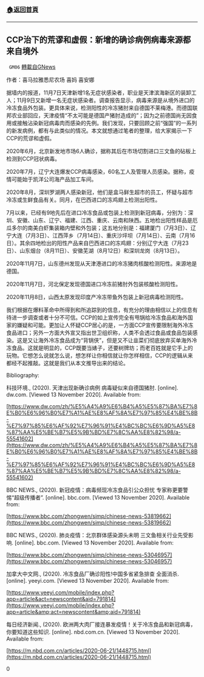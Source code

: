 ###  [:house:返回首頁](https://github.com/ourhimalayas/txt)
---

## CCP治下的荒谬和虚假：新增的确诊病例病毒来源都来自境外
` GM06` [轉載自GNews](https://gnews.org/zh-hans/582558/)

作者：喜马拉雅悉尼农场 喜妈 喜安娜

据墙内的报道，11月7日天津新增1名无症状感染者，职业是天津滨海新区的装卸工人；11月9日又新增一名无症状感染者。调查报告显示，病毒来源是从境外进口的冷冻食品外包装。更具体来说，检测阳性的冷冻猪肘来自德国不莱梅港。而德国联邦农业部回应，天津疫情“不太可能是德国产猪肘造成的”；因为之前德国尚无因食用或接触沾染新冠病毒肉而感染的先例。我们发现，只要回顾之前“强国”的一系列的新发病例，都有与此类似的情况。本文就想通过笔者的整理，给大家揭示一下CCP的荒谬和虚假。

2020年6月，北京新发地市场6人确诊，据称其后在市场切割进口三文鱼的砧板上检测到CCP冠状病毒。

2020年7月，辽宁大连爆发CCP病毒感染，60名工人及管理人员感染。据称，疫情可能始于凯洋公司海产品加工车间。

2020年8月，深圳罗湖两人感染新冠，他们是盒马鲜生超市的员工，怀疑与超市冷冻或生鲜食品有关。同月，在巴西进口的冻鸡翅上检测出阳性。

7月以来，已经有9地先后在进口冷冻食品或包装上检测到新冠病毒，分别为：深圳、安徽、山东、辽宁、福建、江西、重庆、云南和陕西。五地检出阳性样品是厄瓜多尔的南美白虾集装箱内壁和外包装；这五地分别是：福建厦门（7月3日）、辽宁大连（7月3日）、江西萍乡（7月14日）、重庆沙坪坝（7月14日）、云南（7月16日）。其余四地检出的阳性产品来自巴西进口的冻鸡翅：分别辽宁大连（7月23日）、山东烟台（8月11日）、安徽芜湖（8月12日）和深圳龙岗（8月13日）。

2020年11月7日，山东德州发现从天津港进口的冷冻猪肉核酸检测阳性。来源地是德国。

2020年11月7日，河北保定发现德国进口冷冻前猪肘外包装核酸检测阳性。

2020年11月8日，山西太原发现印度产冷冻带鱼外包装上新冠病毒检测阳性。

我们根据在爆料革命中所得到和所追踪到的信息，有充分的理由相信以上的信息有待进一步调查或者十分不可信。CCP的如上宣传完全有甩锅给冷冻食品和海外国家的嫌疑和可能。更加让人怀疑CCP居心的是，一方面CCP宣传要限制海外冷冻食品进口；另外一方面大外宣又指出世卫组织称，人类不会透过食品或食品包装感染。这是又让海外冷冻食品成为“背锅侠”，但是又不让韭菜们彻底放弃买单海外冷冻食品。这就是明显的，CCP既要当婊子，还要树牌坊；而老百姓就是它手上的玩物。它想怎么说就怎么说，想怎样让你相信就让你怎样相信，CCP的逻辑从来都经不起推敲。这就是我们从本文推导出来的结论。

Bibliography:

科技环境., (2020). 天津出现新确诊病例 病毒疑似来自德国猪肘. [online]. dw.com. [Viewed 13 November 2020]. Available from:

[https://www.dw.com/zh/%E5%A4%A9%E6%B4%A5%E5%87%BA%E7%8E%B0%E6%96%B0%E7%A1%AE%E8%AF%8A%E7%97%85%E4%BE%8B-%E7%97%85%E6%AF%92%E7%96%91%E4%BC%BC%E6%9D%A5%E8%87%AA%E5%BE%B7%E5%9B%BD%E7%8C%AA%E8%82%98/a-55541602](https://www.dw.com/zh/%E5%A4%A9%E6%B4%A5%E5%87%BA%E7%8E%B0%E6%96%B0%E7%A1%AE%E8%AF%8A%E7%97%85%E4%BE%8B-%E7%97%85%E6%AF%92%E7%96%91%E4%BC%BC%E6%9D%A5%E8%87%AA%E5%BE%B7%E5%9B%BD%E7%8C%AA%E8%82%98/a-55541602)

BBC NEWS., (2020). 新冠疫情：病毒频现冷冻食品引公众担忧 专家称更要警惕“超级传播者”. [online]. bbc.com. [Viewed 13 November 2020]. Available from:

[https://www.bbc.com/zhongwen/simp/chinese-news-53819662](https://www.bbc.com/zhongwen/simp/chinese-news-53819662)

BBC NEWS., (2020). 肺炎疫情：北京群体感染源头未明 三文鱼相关行业先受影响. [online]. bbc.com. [Viewed 13 November 2020]. Available from:

[https://www.bbc.com/zhongwen/simp/chinese-news-53046957](https://www.bbc.com/zhongwen/simp/chinese-news-53046957)

加拿大中文网., (2020). 冷冻食品厂确诊阳性!中国多省紧急排查 全面消杀. [online]. yeeyi.com. [Viewed 13 November 2020]. Available from:

[https://www.yeeyi.com/mobile/index.php?app=article&act=newscontent&aid=791814](https://www.yeeyi.com/mobile/index.php?app=article&amp;act=newscontent&amp;aid=791814)

每日经济新闻., (2020). 欧洲两大肉厂接连暴发疫情！关于冷冻食品和新冠病毒，你要知道这些知识. [online]. nbd.com.cn. [Viewed 13 November 2020]. Available from:

[https://m.nbd.com.cn/articles/2020-06-21/1448715.html](https://m.nbd.com.cn/articles/2020-06-21/1448715.html)

0
